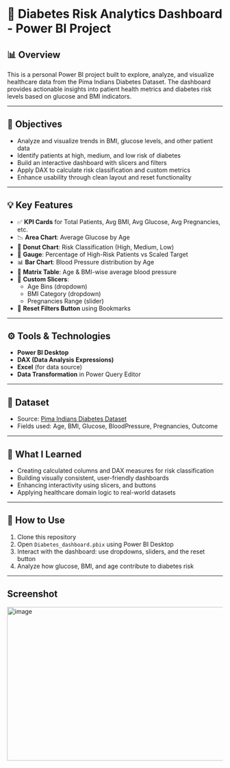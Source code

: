 # 🧠 Diabetes Risk Analytics Dashboard - Power BI Project

## 📊 Overview
This is a personal Power BI project built to explore, analyze, and visualize healthcare data from the Pima Indians Diabetes Dataset.
The dashboard provides actionable insights into patient health metrics and diabetes risk levels based on glucose and BMI indicators.

---

## 🎯 Objectives

- Analyze and visualize trends in BMI, glucose levels, and other patient data
- Identify patients at high, medium, and low risk of diabetes
- Build an interactive dashboard with slicers and filters
- Apply DAX to calculate risk classification and custom metrics
- Enhance usability through clean layout and reset functionality

---

## 💡 Key Features

- ✅ **KPI Cards** for Total Patients, Avg BMI, Avg Glucose, Avg Pregnancies, etc.
- 📉 **Area Chart**: Average Glucose by Age
- 🍩 **Donut Chart**: Risk Classification (High, Medium, Low)
- 🧭 **Gauge**: Percentage of High-Risk Patients vs Scaled Target
- 📊 **Bar Chart**: Blood Pressure distribution by Age
- 📌 **Matrix Table**: Age & BMI-wise average blood pressure
- 🧩 **Custom Slicers**:
  - Age Bins (dropdown)
  - BMI Category (dropdown)
  - Pregnancies Range (slider)
- 🔄 **Reset Filters Button** using Bookmarks

---

## ⚙️ Tools & Technologies

- **Power BI Desktop**
- **DAX (Data Analysis Expressions)**
- **Excel** (for data source)
- **Data Transformation** in Power Query Editor

---

## 📁 Dataset

- Source: [Pima Indians Diabetes Dataset](https://www.kaggle.com/datasets/uciml/pima-indians-diabetes-database)
- Fields used: Age, BMI, Glucose, BloodPressure, Pregnancies, Outcome

---

## 🧠 What I Learned

- Creating calculated columns and DAX measures for risk classification
- Building visually consistent, user-friendly dashboards
- Enhancing interactivity using slicers, and buttons
- Applying healthcare domain logic to real-world datasets

---

## 🚀 How to Use

1. Clone this repository
2. Open `Diabetes_dashboard.pbix` using Power BI Desktop
3. Interact with the dashboard: use dropdowns, sliders, and the reset button
4. Analyze how glucose, BMI, and age contribute to diabetes risk

---

## Screenshot 

<img width="641" height="359" alt="image" src="https://github.com/user-attachments/assets/fdc23764-ba65-473a-a459-56cc4d6faef5" />
